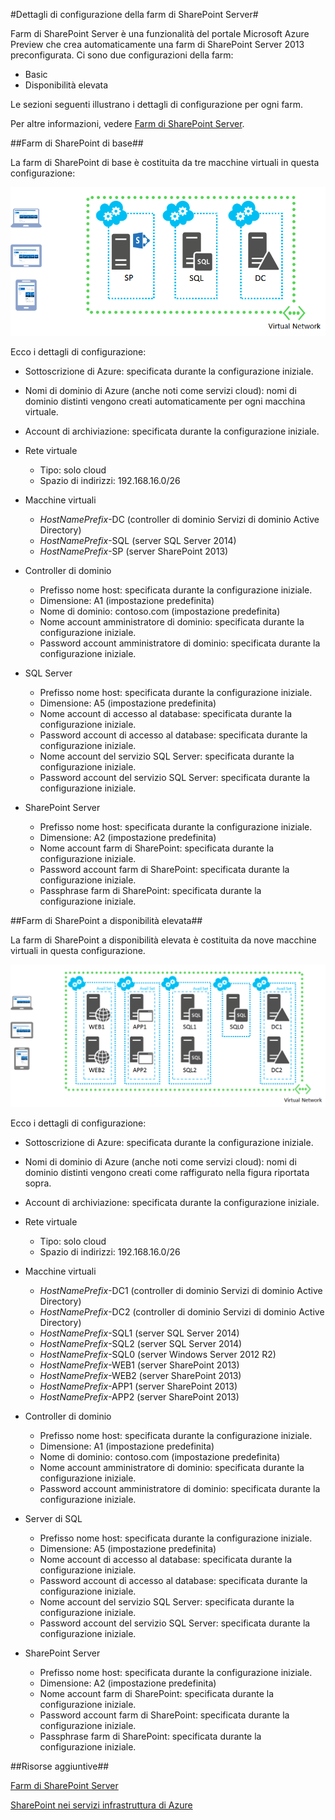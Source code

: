 ﻿<properties 
	pageTitle="Dettagli di configurazione della farm di SharePoint Server" 
	description="Descrive la configurazione predefinita delle farm di SharePoint." 
	services="virtual-machines" 
	documentationCenter="" 
	authors="JoeDavies-MSFT" 
	manager="timlt" 
	editor=""/>

<tags 
	ms.service="virtual-machines" 
	ms.workload="infrastructure-services" 
	ms.tgt_pltfrm="vm-sharepoint" 
	ms.devlang="na" 
	ms.topic="article" 
	ms.date="1/26/2015" 
	ms.author="josephd"/>


#Dettagli di configurazione della farm di SharePoint Server#

Farm di SharePoint Server è una funzionalità del portale Microsoft Azure Preview che crea automaticamente una farm di SharePoint Server 2013 preconfigurata. Ci sono due configurazioni della farm:

- Basic
- Disponibilità elevata

Le sezioni seguenti illustrano i dettagli di configurazione per ogni farm.

Per altre informazioni, vedere [Farm di SharePoint Server](../virtual-machines-sharepoint-farm-azure-preview/).

##Farm di SharePoint di base##

La farm di SharePoint di base è costituita da tre macchine virtuali in questa configurazione:

![sharepointfarm](./media/virtual-machines-sharepoint-farm-config-azure-preview/SPFarm_Basic.png) 

Ecco i dettagli di configurazione:

-	Sottoscrizione di Azure: specificata durante la configurazione iniziale.
-	Nomi di dominio di Azure (anche noti come servizi cloud): nomi di dominio distinti vengono creati automaticamente per ogni macchina virtuale.
-	Account di archiviazione: specificata durante la configurazione iniziale.
-	Rete virtuale 	
	-   Tipo: solo cloud	
    -	Spazio di indirizzi: 192.168.16.0/26    

- Macchine virtuali
	-	*HostNamePrefix*-DC (controller di dominio Servizi di dominio Active Directory)
	-	*HostNamePrefix*-SQL (server SQL Server 2014)
	-	*HostNamePrefix*-SP (server SharePoint 2013)

- Controller di dominio
	-	Prefisso nome host: specificata durante la configurazione iniziale.
	-	Dimensione: A1 (impostazione predefinita)
	-	Nome di dominio: contoso.com (impostazione predefinita)
	-	Nome account amministratore di dominio: specificata durante la configurazione iniziale.
	-	Password account amministratore di dominio: specificata durante la configurazione iniziale.

- SQL Server
	-	Prefisso nome host: specificata durante la configurazione iniziale.
	-	Dimensione: A5 (impostazione predefinita)
	-	Nome account di accesso al database: specificata durante la configurazione iniziale.
	-	Password account di accesso al database: specificata durante la configurazione iniziale.
	-	Nome account del servizio SQL Server: specificata durante la configurazione iniziale.
	-	Password account del servizio SQL Server: specificata durante la configurazione iniziale.

- SharePoint Server
	-	Prefisso nome host: specificata durante la configurazione iniziale.
	-	Dimensione: A2 (impostazione predefinita)
	-	Nome account farm di SharePoint: specificata durante la configurazione iniziale.
	-	Password account farm di SharePoint: specificata durante la configurazione iniziale.
	-	Passphrase farm di SharePoint: specificata durante la configurazione iniziale.


##Farm di SharePoint a disponibilità elevata##

La farm di SharePoint a disponibilità elevata è costituita da nove macchine virtuali in questa configurazione.

![sharepointfarm](./media/virtual-machines-sharepoint-farm-config-azure-preview/SPFarm_HighAvail.png)
 
Ecco i dettagli di configurazione:

-	Sottoscrizione di Azure: specificata durante la configurazione iniziale.
-	Nomi di dominio di Azure (anche noti come servizi cloud): nomi di dominio distinti vengono creati come raffigurato nella figura riportata sopra.
-	Account di archiviazione: specificata durante la configurazione iniziale.
-	Rete virtuale	
	-	Tipo: solo cloud
	-	Spazio di indirizzi: 192.168.16.0/26	

-	Macchine virtuali
	-	*HostNamePrefix*-DC1 (controller di dominio Servizi di dominio Active Directory)
	-	*HostNamePrefix*-DC2 (controller di dominio Servizi di dominio Active Directory)
	-	*HostNamePrefix*-SQL1 (server SQL Server 2014)
	-	*HostNamePrefix*-SQL2 (server SQL Server 2014)
	-	*HostNamePrefix*-SQL0 (server Windows Server 2012 R2)
	-	*HostNamePrefix*-WEB1 (server SharePoint 2013)
	-	*HostNamePrefix*-WEB2 (server SharePoint 2013)
	-	*HostNamePrefix*-APP1 (server SharePoint 2013)
	-	*HostNamePrefix*-APP2 (server SharePoint 2013)

-	Controller di dominio
	-	Prefisso nome host: specificata durante la configurazione iniziale.
	-	Dimensione: A1 (impostazione predefinita)
	-	Nome di dominio: contoso.com (impostazione predefinita)
	-	Nome account amministratore di dominio: specificata durante la configurazione iniziale.
	-	Password account amministratore di dominio: specificata durante la configurazione iniziale.

-	Server di SQL
	-	Prefisso nome host: specificata durante la configurazione iniziale.
	-	Dimensione: A5 (impostazione predefinita)
	-	Nome account di accesso al database: specificata durante la configurazione iniziale.
	-	Password account di accesso al database: specificata durante la configurazione iniziale.
	-	Nome account del servizio SQL Server: specificata durante la configurazione iniziale.
	-	Password account del servizio SQL Server: specificata durante la configurazione iniziale.

-	SharePoint Server
	-	Prefisso nome host: specificata durante la configurazione iniziale.
	-	Dimensione: A2 (impostazione predefinita)
	-	Nome account farm di SharePoint: specificata durante la configurazione iniziale.
	-	Password account farm di SharePoint: specificata durante la configurazione iniziale.		
	-	Passphrase farm di SharePoint: specificata durante la configurazione iniziale.

##Risorse aggiuntive##

[Farm di SharePoint Server](../virtual-machines-sharepoint-farm-azure-preview/)

[SharePoint nei servizi infrastruttura di Azure](http://msdn.microsoft.com/library/azure/dn275955.aspx)


<!--HONumber=42-->
